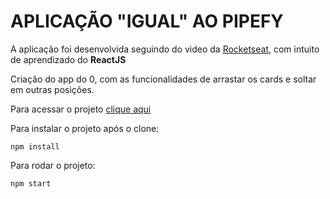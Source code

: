 # APLICAÇÃO "IGUAL" AO PIPEFY

A aplicação foi desenvolvida seguindo do video da [Rocketseat](https://youtu.be/awRtgpRsdTQ), com intuito de aprendizado do **ReactJS**

Criação do app do 0, com as funcionalidades de arrastar os cards e soltar em outras posições.

Para acessar o projeto [clique aqui](https://react-pipefy.vercel.app/)

Para instalar o projeto após o clone:
```
npm install 
```

Para rodar o projeto:
```
npm start 
```
